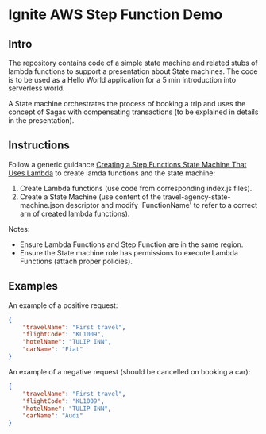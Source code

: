 # Ignite AWS Step Function Demo

## Intro

The repository contains code of a simple state machine and related stubs of lambda functions to support a presentation about State machines. The code is to be used as a Hello World application for a 5 min introduction into serverless world.

A State machine orchestrates the process of booking a trip and uses the concept of Sagas with compensating transactions (to be explained in details in the presentation).

## Instructions

Follow a generic guidance [Creating a Step Functions State Machine That Uses Lambda](https://docs.aws.amazon.com/step-functions/latest/dg/tutorial-creating-lambda-state-machine.html) to create lamda functions and the state machine:
1. Create Lambda functions (use code from corresponding index.js files).
2. Create a State Machine (use content of the travel-agency-state-machine.json descriptor and modify 'FunctionName' to refer to a correct arn of created lambda functions).

Notes:
* Ensure Lambda Functions and Step Function are in the same region.
* Ensure the State machine role has permissions to execute Lambda Functions (attach proper policies).

## Examples

An example of a positive request:

``` json
{
    "travelName": "First travel",
    "flightCode": "KL1009",
    "hotelName": "TULIP INN",
    "carName": "Fiat"
}
```

An example of a negative request (should be cancelled on booking a car):

``` json
{
    "travelName": "First travel",
    "flightCode": "KL1009",
    "hotelName": "TULIP INN",
    "carName": "Audi"
}
```